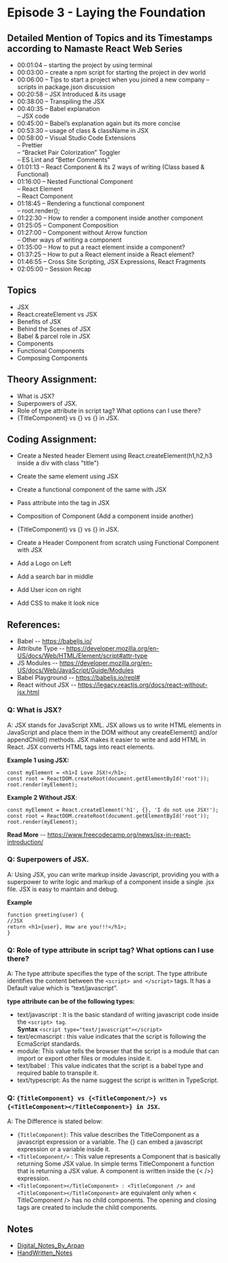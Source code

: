 # Episode 3 - Laying the Foundation

## Detailed Mention of Topics and its Timestamps according to Namaste React Web Series

- 00:01:04 – starting the project by using terminal
- 00:03:00 – create a npm script for starting the project in dev world
- 00:06:00 – Tips to start a project when you joined a new company
  – scripts in package.json discussion
- 00:20:58 – JSX Introduced & its usage
- 00:38:00 – Transpiling the JSX
- 00:40:35 – Babel explanation<BR>
  – JSX code
- 00:45:00 – Babel’s explanation again but its more concise
- 00:53:30 – usage of class & className in JSX
- 00:58:00 – Visual Studio Code Extensions<br>
  – Prettier<br>
  – “Bracket Pair Colorization” Toggler<br>
  – ES Lint and “Better Comments”<br>
- 01:01:13 – React Component & its 2 ways of writing (Class based & Functional)
- 01:16:00 – Nested Functional Component<br>
  – React Element<br>
  – React Component
- 01:18:45 – Rendering a functional component<br>
  – root.render(<HeadingComponent/>);
- 01:22:30 – How to render a component inside another component
- 01:25:05 – Component Composition
- 01:27:00 – Component without Arrow function<br>
  – Other ways of writing a component
- 01:35:00 – How to put a react element inside a component?
- 01:37:25 – How to put a React element inside a React element?
- 01:46:55 – Cross Site Scripting, JSX Expressions, React Fragments
- 02:05:00 – Session Recap

## Topics

- JSX
- React.createElement vs JSX
- Benefits of JSX
- Behind the Scenes of JSX
- Babel & parcel role in JSX
- Components
- Functional Components
- Composing Components

## Theory Assignment:

- What is JSX?
- Superpowers of JSX.
- Role of type attribute in script tag? What options can I use there?
- {TitleComponent} vs {<TitleComponent/>} vs {<TitleComponent></TitleComponent>} in JSX.

## Coding Assignment:

- Create a Nested header Element using React.createElement(h1,h2,h3 inside a div with class "title")

- Create the same element using JSX
- Create a functional component of the same with JSX
- Pass attribute into the tag in JSX
- Composition of Component (Add a component inside another)
- {TitleComponent} vs {<TitleComponent/>} vs {<TitleComponent></TitleComponent>} in JSX.
- Create a Header Component from scratch using Functional Component with JSX

- Add a Logo on Left
- Add a search bar in middle
- Add User icon on right
- Add CSS to make it look nice

## References:

- Babel -- https://babeljs.io/
- Attribute Type -- https://developer.mozilla.org/en-US/docs/Web/HTML/Element/script#attr-type
- JS Modules -- https://developer.mozilla.org/en-US/docs/Web/JavaScript/Guide/Modules
- Babel Playground -- https://babeljs.io/repl#
- React without JSX -- https://legacy.reactjs.org/docs/react-without-jsx.html

### Q: What is JSX?

A: JSX stands for JavaScript XML. JSX allows us to write HTML elements in JavaScript and place them in the DOM without any createElement() and/or appendChild() methods. JSX makes it easier to write and add HTML in React. JSX converts HTML tags into react elements.

**Example 1 using JSX:**

```JS
const myElement = <h1>I Love JSX!</h1>;
const root = ReactDOM.createRoot(document.getElementById('root'));
root.render(myElement);
```

**Example 2 Without JSX**:

```JS
const myElement = React.createElement('h1', {}, 'I do not use JSX!');
const root = ReactDOM.createRoot(document.getElementById('root'));
root.render(myElement);
```

**Read More** -- https://www.freecodecamp.org/news/jsx-in-react-introduction/

### Q: Superpowers of JSX.

A: Using JSX, you can write markup inside Javascript, providing you with a superpower to write logic and markup of a component inside a single .jsx file. JSX is easy to maintain and debug.

**Example**

```JS
function greeting(user) {
//JSX
return <h1>{user}, How are you!!!</h1>;
}
```

### Q: Role of type attribute in script tag? What options can I use there?

A: The type attribute specifies the type of the script. The type attribute identifies the content between the `<script> and </script>` tags. It has a Default value which is “text/javascript”.

**type attribute can be of the following types:**

- text/javascript : It is the basic standard of writing javascript code inside the `<script> tag`.<BR>
  **Syntax**
  `<script type="text/javascript"></script>`
- text/ecmascript : this value indicates that the script is following the EcmaScript standards.
- module: This value tells the browser that the script is a module that can import or export other files or modules inside it.
- text/babel : This value indicates that the script is a babel type and required bable to transpile it.
- text/typescript: As the name suggest the script is written in TypeScript.

### Q: `{TitleComponent} vs {<TitleComponent/>} vs {<TitleComponent></TitleComponent>} in JSX`.

A: The Difference is stated below:

- `{TitleComponent}`: This value describes the TitleComponent as a javascript expression or a variable. The {} can embed a javascript expression or a variable inside it.
- `<TitleComponent/>` : This value represents a Component that is basically returning Some JSX value. In simple terms TitleComponent a function that is returning a JSX value. A component is written inside the {< />} expression.
- `<TitleComponent></TitleComponent> : <TitleComponent /> and <TitleComponent></TitleComponent>` are equivalent only when < TitleComponent /> has no child components. The opening and closing tags are created to include the child components.

## Notes

- [Digital_Notes_By_Arpan](https://drive.google.com/file/d/1xG4O3DmjWDMSo-l1d0QZZeZ6pTBmuvX4/view)
- [HandWritten_Notes](https://drive.google.com/file/d/1Wu_FdhPVTGkIB_E1K7EM-K5afjVLnRS7/view)
